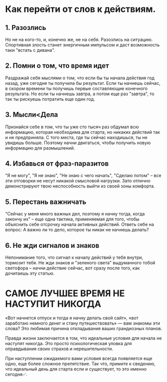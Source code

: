 # Как перейти от слов к действиям.

## 1. Разозлись
Но не на кого-то, и, конечно же, не на себя. Разозлись на ситуацию. Спортивная злость станет энергичным импульсом и даст возможность таки "встать с дивана".

## 2. Помни о том, что время идет
Раздражай себя мыслями о том, что если бы ты начала действия год назад, уже сегодня ты получила бы результат. Если ты начнешь сейчас, в скором времени ты получишь первые составляющие конечного результата. Но если ты начнешь завтра, а потом еще раз "завтра", то так ты рискуешь потратить еще один год.

## 3. Мысли<Дела
Признайся себе в том, что ты уже сто тысяч раз обдумал всю информацию, которая необходима для старта, но никаких действий так и не предприняла. С того места, где ты сейчас находишься, ты не увидишь больше. Поэтому начни двигаться, чтобы получить новую информацию для размышлений.

## 4. Избавься от фраз-паразитов
"Я не могу", "Я не знаю", "Не знаю с чего начать", "Сделаю потом" – все эти отговорки не несут никакой смысловой нагрузки. Зато отлично демонстрируют твою неспособность выйти из своей зоны комфорта.

## 5. Перестань важничать
"Сейчас у меня много важных дел, поэтому я начну тогда, когда закончу их" – еще одна тактика, применяемая для того, чтобы объяснить себе отсрочку начала активных действий. Ответь себе на вопрос: А важно ли то дело, которое ты никак не начнешь делать?

## 6. Не жди сигналов и знаков
Непонимание того, что сигнал к началу действий у тебя внутри, тормозит тебя. Не жди знаков и "зеленого света" выдуманного тобой светофора – начни действие сейчас, вот сразу после того, как дочитаешь эту статью.

# САМОЕ ЛУЧШЕЕ ВРЕМЯ НЕ НАСТУПИТ НИКОГДА

«Вот начнется отпуск и тогда я начну делать свой сайт», «вот заработаю немного денег и стану путешествовать» — вам знакомы эти слова? Это любимая причина откладывания ваших грандиозных планов.

Правда жизни заключается в том, что идеальные условия для начала не наступят никогда. Это просто психологическая уловка для оправдывания своих страхов и нерешительности.

При наступлении ожидаемого вами условия всегда появляется еще одно, еще более сложное препятствие. Так что, примите к сведению, что идеальный день для старта если и существует, то это именно сегодня✅.
